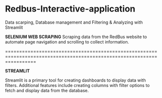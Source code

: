 # Redbus-Interactive-application
Data scarping, Database management and Filtering &amp; Analyzing with Streamlit 

**SELENIUM WEB SCRAPING**
Scraping data from the RedBus website to automate page navigation and scrolling to collect information.

=======================================================================================================================

**STREAMLIT**

Streamlit is a primary tool for creating dashboards to display data with filters. Additional features include creating columns with filter options to fetch and display data from the database.

